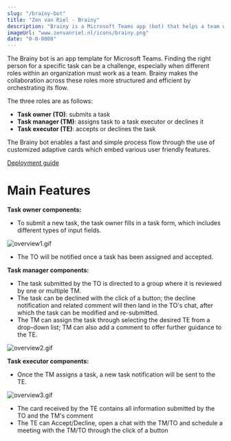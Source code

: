 ```yaml
---
slug: "/brainy-bot"
title: "Zen van Riel - Brainy"
description: "Brainy is a Microsoft Teams app (bot) that helps a team with the allocation of tasks"
imageUrl: "www.zenvanriel.nl/icons/brainy.png"
date: "0-0-0000"
---
```


The Brainy bot is an app template for Microsoft Teams. Finding the right person for a specific task can be a challenge, especially when different roles within an organization must work as a team. Brainy makes the collaboration across these roles more structured and efficient by orchestrating its flow.

The three roles are as follows:

- **Task owner (TO)**: submits a task
- **Task manager (TM)**: assigns task to a task executor or declines it
- **Task executor (TE)**: accepts or declines the task

The Brainy bot enables a fast and simple process flow through the use of customized adaptive cards which embed various user friendly features.

[Deployment guide](https://github.com/microsoft/microsoft-teams-brainy-bot/wiki/Deployment-Guide)

# Main Features

**Task owner components:**

- To submit a new task, the task owner fills in a task form, which includes different types of input fields.

![overview1.gif](https://github.com/microsoft/microsoft-teams-brainy-bot/wiki/.attachments/overview1.gif)

- The TO will be notified once a task has been assigned and accepted.

**Task manager components:**

- The task submitted by the TO is directed to a group where it is reviewed by one or multiple TM.
- The task can be declined with the click of a button; the decline notification and related comment will then land in the TO's chat, after which the task can be modified and re-submitted.
- The TM can assign the task through selecting the desired TE from a drop-down list; TM can also add a comment to offer further guidance to the TE.

![overview2.gif](https://github.com/microsoft/microsoft-teams-brainy-bot/wiki/.attachments/overview2.gif)

**Task executor components:**

- Once the TM assigns a task, a new task notification will be sent to the TE.

![overview3.gif](https://github.com/microsoft/microsoft-teams-brainy-bot/wiki/.attachments/overview3.gif)

- The card received by the TE contains all information submitted by the TO and the TM's comment
- The TE can Accept/Decline, open a chat with the TM/TO and schedule a meeting with the TM/TO through the click of a button
